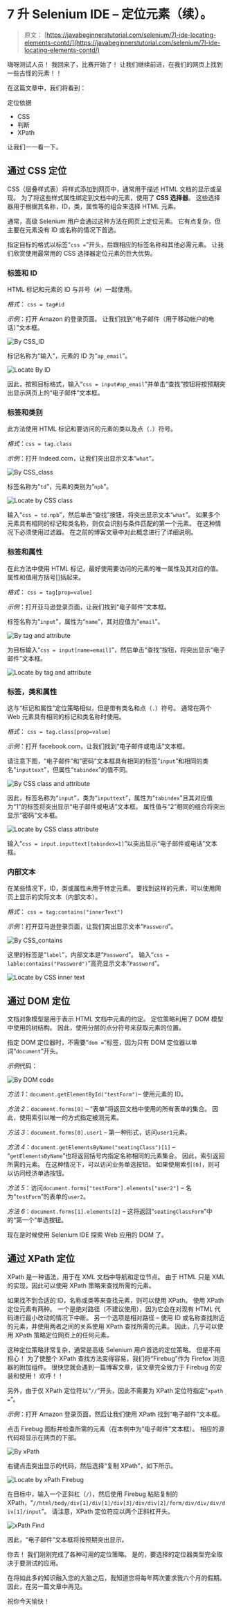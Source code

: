 # 7 升 Selenium IDE – 定位元素（续）。

> 原文： [https://javabeginnerstutorial.com/selenium/7l-ide-locating-elements-contd/](https://javabeginnerstutorial.com/selenium/7l-ide-locating-elements-contd/)

嗨呀测试人员！ 我回来了，比赛开始了！ 让我们继续前进，在我们的网页上找到一些古怪的元素！！

在这篇文章中，我们将看到：

定位依据

*   CSS
*   判断
*   XPath

让我们一一看一下。

## 通过 CSS 定位

CSS（层叠样式表）将样式添加到网页中，通常用于描述 HTML 文档的显示或呈现。 为了将这些样式属性绑定到文档中的元素，使用了 **CSS 选择器**。 这些选择器用于根据其名称，ID，类，属性等的组合来选择 HTML 元素。

通常，高级 Selenium 用户会通过这种方法在网页上定位元素。 它有点复杂，但主要在元素没有 ID 或名称的情况下首选。

指定目标的格式以标签“`css =`”开头，后跟相应的标签名称和其他必需元素。 让我们欣赏使用最常用的 CSS 选择器定位元素的巨大优势。

### 标签和 ID

HTML 标记和元素的 ID 与井号（`#`）一起使用。

*格式*： `css = tag#id`

*示例*：打开 Amazon 的登录页面。 让我们找到“电子邮件（用于移动帐户的电话）”文本框。

![By CSS_ID](img/c464d11aaf26bb8a642ead078102cada.png)

标记名称为“输入”，元素的 ID 为“`ap_email`”。

![Locate By ID](img/ae412ac5da6398f85bf12437d8386198.png)

因此，按照目标格式，输入“`css = input#ap_email`”并单击“查找”按钮将按预期突出显示网页上的“电子邮件”文本框。

### 标签和类别

此方法使用 HTML 标记和要访问的元素的类以及点（`.`）符号。

*格式*：`css = tag.class`

*示例*：打开 Indeed.com，让我们突出显示文本“`what`”。

![By CSS_class](img/059d57fec394077516938a88ad66891e.png)

标签名称为“`td`”，元素的类别为“`npb`”。

![Locate by CSS class](img/fd69091c950a308d526a413f62ae1379.png)

输入“`css = td.npb`”，然后单击“查找”按钮，将突出显示文本“`what`”。 如果多个元素具有相同的标记和类名称，则仅会识别与条件匹配的第一个元素。 在这种情况下必须使用过滤器。 在之前的博客文章中对此概念进行了详细说明。

### 标签和属性

在此方法中使用 HTML 标记，最好使用要访问的元素的唯一属性及其对应的值。 属性和值用方括号[]括起来。

*格式*： `css = tag[prop=value]`

*示例*：打开亚马逊登录页面，让我们找到“电子邮件”文本框。

标签名称为“`input`”，属性为“`name`”，其对应值为“`email`”。

![By tag and attribute](img/965ac7926f71a76bcd1b51dfbfe6365e.png)

为目标输入“`css = input[name=email]`”，然后单击“查找”按钮，将突出显示“电子邮件”文本框。

![Locate by tag and attribute](img/f821e0b2c6decc41fe8d7df47958281c.png)

### 标签，类和属性

这与“标记和属性”定位策略相似，但是带有类名和点（`.`）符号。 通常在两个 Web 元素具有相同的标记和类名称时使用。

*格式*： `css = tag.class[prop=value]`

*示例*：打开 facebook.com，让我们找到“电子邮件或电话”文本框。

请注意下图，“电子邮件”和“密码”文本框具有相同的标签“`input`”和相同的类名“`inputtext`”，但属性“`tabindex`”的值不同。

![By CSS class and attribute](img/b91a4e300322369f101a56dbd3cc0dcd.png)

因此，标签名称为“`input`”，类为“`inputtext`”，属性为“`tabindex`”且其对应值为“1”的标签将突出显示“电子邮件或电话”文本框。 属性值与“2”相同的组合将突出显示“密码”文本框。

![Locate by CSS class attribute](img/ccf6fbf393e45f21d2e1a63f075ccdb2.png)

输入“`css = input.inputtext[tabindex=1]`”以突出显示“电子邮件或电话”文本框。

### 内部文本

在某些情况下，ID，类或属性未用于特定元素。 要找到这样的元素，可以使用网页上显示的实际文本（内部文本）。

*格式*： `css = tag:contains("innerText")`

*示例*：打开亚马逊登录页面，让我们突出显示文本“`Password`”。

![By CSS_contains](img/fe3e56af63a93f1541859aef29e819ed.png)

这里的标签是“`label`”，内部文本是“`Password`”。 输入“`css = lable:contains("Password")`”高亮显示文本“`Password`”。

![Locate by CSS inner text](img/daebecadefff14630560844a48675eaa.png)

## 通过 DOM 定位

文档对象模型是用于表示 HTML 文档中元素的约定。 定位策略利用了 DOM 模型中使用的树结构。 因此，使用分层的点分符号来获取元素的位置。

指定 DOM 定位器时，不需要“`dom =`”标签，因为只有 DOM 定位器以单词“`document`”开头。

*示例*代码：

![By DOM code](img/4451e94cea0e0ce7ff2ee5d23b3bbb79.png)

*方法 1*：`document.getElementById("testForm")`– 使用元素的 ID。

*方法 2*：`document.forms[0]` – “表单”将返回文档中使用的所有表单的集合。 因此，使用索引以唯一的方式指定被测元素。

*方法 3*：`document.forms[0].user1` – 第一种形式，访问`user1`元素。

*方法 4*：`document.getElementsByName("seatingClass")[1]` – “`getElementsByName`”也将返回括号内指定名称相同的元素集合。 因此，索引返回所需的元素。 在这种情况下，可以访问业务单选按钮。 如果使用索引`[0]`，则可以访问经济单选按钮。

*方法 5*：访问`document.forms["testForm"].elements["user2"]` – 名为“`testForm`”的表单的`user2`。

*方法 6*：`document.forms[1].elements[2]` – 这将返回“`seatingClassForm`”中的“第一个”单选按钮。

现在是时候使用 Selenium IDE 探索 Web 应用的 DOM 了。

## 通过 XPath 定位

XPath 是一种语法，用于在 XML 文档中导航和定位节点。 由于 HTML 只是 XML 的实现，因此可以使用 XPath 策略来查找所需的元素。

如果找不到合适的 ID，名称或类等来查找元素，则可以使用 XPath。 使用 XPath 定位元素有两种。 一个是绝对路径（不建议使用），因为它会在对现有 HTML 代码进行最小改动的情况下中断。 另一个选项是相对路径 – 使用 ID 或名称查找附近的元素，并使用两者之间的关系使用 XPath 查找所需的元素。 因此，几乎可以使用 XPath 策略定位网页上的任何元素。

这种定位策略非常复杂，通常是高级 Selenium 用户首选的定位策略。 但是不用担心！ 为了使整个 XPath 查找方法变得容易，我们将“Firebug”作为 Firefox 浏览器的附加组件。 很快您就会遇到一篇博客文章，该文章完全致力于 Firebug 的安装和使用！ 欢呼！！

另外，由于仅 XPath 定位符以“`//`”开头，因此不需要为 XPath 定位符指定“`xpath =`”。

*示例*：打开 Amazon 登录页面，然后让我们使用 XPath 找到“电子邮件”文本框。

点击 Firebug 图标并检查所需的元素（在本例中为“电子邮件”文本框）。 相应的源代码将显示在网页的下部。

![By xPath](img/ac45c24ffc9dbff4d1e7409ad7fbd8e1.png)

右键点击突出显示的代码，然后选择“复制 XPath”，如下所示。

![Locate by xPath Firebug](img/e67cf8a260f8319cfa31b5a87907c330.png)

在目标中，输入一个正斜杠（`/`），然后使用 Firebug 粘贴复制的 XPath，“`//html/body/div[1]/div[1]/div[3]/div/div[2]/form/div/div/div/div[1]/input`”。 请注意，XPath 定位符应以两个正斜杠开头。

![xPath Find](img/c50693b13adc2029bfd216fc3cb5e3df.png)

因此，“电子邮件”文本框将按预期突出显示。

你去！ 我们刚刚完成了各种可用的定位策略。 是的，要选择的定位器类型完全取决于要测试的应用。

在将如此多的知识融入您的大脑之后，我知道您将每年两次要求我六个月的假期。 因此，在另一篇文章中再见。

祝你今天愉快！

